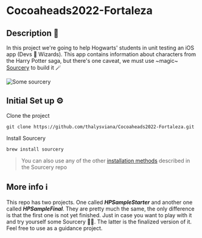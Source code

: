 # Cocoaheads2022-Fortaleza

## Description 🧐
In this project we're going to help Hogwarts' students in unit testing an iOS app (Devs 🤝 Wizards). This app contains information about characters
from the Harry Potter saga, but there's one caveat, we must use ~magic~ [Sourcery](https://github.com/krzysztofzablocki/Sourcery) to build it 🪄

![Some sourcery](https://media.giphy.com/media/BJmTtZL4hova8/giphy.gif)

## Initial Set up ⚙️

Clone the project
```
git clone https://github.com/thalysviana/Cocoaheads2022-Fortaleza.git
```

Install Sourcery

```
brew install sourcery
```
> You can also use any of the other [installation methods](https://github.com/krzysztofzablocki/Sourcery#installation) described in the Sourcery repo

## More info ℹ
This repo has two projects. One called **_HPSampleStarter_** and another one called **_HPSampleFinal_**. They are pretty much the same, the only difference is that
the first one is not yet finished. Just in case you want to play with it and try yourself some Sourcery 🧙‍♂️. The latter is the finalized version of it. Feel free
to use as a guidance project.
